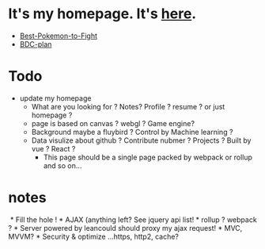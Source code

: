 # It's my homepage. It's [here](https://zhoukekestar.github.io/).
* [Best-Pokemon-to-Fight](https://zhoukekestar.github.io/Best-Pokemon-to-Fight/)
* [BDC-plan](https://zhoukekestar.github.io/BDC/)


# Todo
* update my homepage
  * What are you looking for ? Notes? Profile ? resume ? or just homepage ?
  * page is based on canvas ? webgl ? Game engine?
  * Background maybe a fluybird ? Control by Machine learning ?
  * Data visulize about github ? Contribute nubmer ? Projects ? Built by vue ? React ? 
    * This page should be a single page packed by webpack or rollup and so on...
    

# notes 
  * Fill the hole !
    * AJAX (anything left? See jquery api list!
    * rollup ? webpack ?
    * Server powered by leancould should proxy my ajax request!
    * MVC, MVVM?
    * Security & optimize ...https, http2, cache?
    
